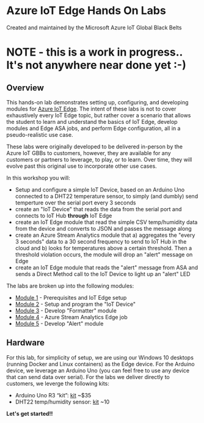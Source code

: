 # Azure IoT Edge Hands On Labs

Created and maintained by the Microsoft Azure IoT Global Black Belts



# NOTE - this is a work in progress..  It's not anywhere near done yet   :-)



## Overview

This hands-on lab demonstrates setting up, configuring, and developing modules for [Azure IoT Edge](https://azure.microsoft.com/en-us/services/iot-edge/).  The intent of these labs is not to cover exhaustively every IoT Edge topic, but rather cover a scenario that allows the student to learn and understand the basics of IoT Edge, develop modules and Edge ASA jobs, and perform Edge configuration, all in a pseudo-realistic use case.

These labs were originally developed to be delivered in-person by the Azure IoT GBBs to customers, however, they are available for any customers or partners to leverage, to play, or to learn.  Over time, they will evolve past this original use to incorporate other use cases.

In this workshop you will:

* Setup and configure a simple IoT Device, based on an Arduino Uno connected to a DHT22 temperature sensor, to simply (and dumbly) send temperture over the serial port every 3 seconds
* create an "IoT Device" that reads the data from the serial port and connects to IoT Hub __**through**__ IoT Edge
* create an IoT Edge module that read the simple CSV temp/humidity data from the device and converts to JSON and passes the message along
* create an Azure Stream Analytics module that a) aggregates the "every 3 seconds" data to a 30 second frequency to send to IoT Hub in the cloud and b) looks for temperatures above a certain threshold.  Then a threshold violation occurs, the module will drop an "alert" message on Edge
* create an IoT Edge module that reads the "alert" message from ASA and sends a Direct Method call to the IoT Device to light up an "alert" LED

The labs are broken up into the following modules:

* [Module 1](module1) - Prerequisites and IoT Edge setup
* [Module 2](module2) - Setup and program the "IoT Device"
* [Module 3](module3) - Develop "Formatter" module
* [Module 4](module4) - Azure Stream Analytics Edge job
* [Module 5](module5) - Develop "Alert" module

## Hardware

For this lab, for simplicity of setup, we are using our Windows 10 desktops (running Docker and Linux containers) as the Edge device.  For the Arduino device, we leverage an Arduino Uno (you can feel free to use any device that can send data over serial). For the labs we deliver directly to customers, we leverge the following kits:
* Arduino Uno R3 “kit”:   [kit](https://www.adafruit.com/product/193)   ~$35
* DHT22 temp/humidity sensor:  [kit](https://www.adafruit.com/product/385)   ~10

__**Let's get started!!**__
